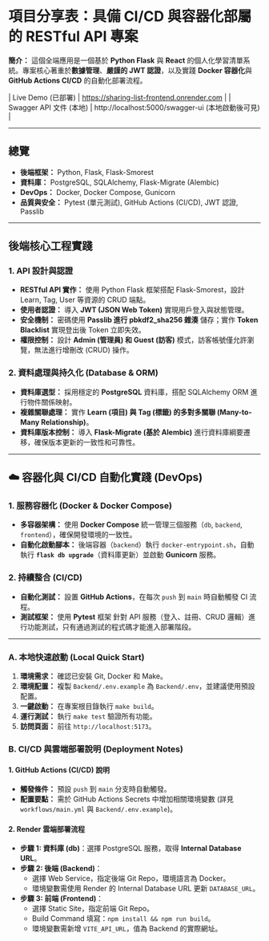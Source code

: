 # 項目分享表：具備 CI/CD 與容器化部屬的 RESTful API 專案

**簡介：** 這個全端應用是一個基於 **Python Flask** 與 **React** 的個人化學習清單系統。專案核心著重於**數據管理**、**嚴謹的 JWT 認證**，以及實踐 **Docker 容器化**與 **GitHub Actions CI/CD** 的自動化部署流程。


| Live Demo (已部署) | https://sharing-list-frontend.onrender.com |
| Swagger API 文件 (本地) | http://localhost:5000/swagger-ui (本地啟動後可見) |

---

## 總覽
- **後端框架：** Python, Flask, Flask-Smorest
- **資料庫：** PostgreSQL, SQLAlchemy, Flask-Migrate (Alembic)
- **DevOps：** Docker, Docker Compose, Gunicorn
- **品質與安全：** Pytest (單元測試), GitHub Actions (CI/CD), JWT 認證, Passlib

---

## 後端核心工程實踐

### 1. API 設計與認證
- **RESTful API 實作：** 使用 Python Flask 框架搭配 Flask-Smorest，設計 Learn, Tag, User 等資源的 CRUD 端點。
- **使用者認證：** 導入 **JWT (JSON Web Token)** 實現用戶登入與狀態管理。
- **安全機制：** 密碼使用 **Passlib 進行 pbkdf2_sha256 雜湊** 儲存；實作 **Token Blacklist** 實現登出後 Token 立即失效。
- **權限控制：** 設計 **Admin (管理員) 和 Guest (訪客)** 模式，訪客帳號僅允許瀏覽，無法進行增刪改 (CRUD) 操作。

### 2. 資料處理與持久化 (Database & ORM)
- **資料庫選型：** 採用穩定的 **PostgreSQL** 資料庫，搭配 SQLAlchemy ORM 進行物件關係映射。
- **複雜關聯處理：** 實作 **Learn (項目) 與 Tag (標籤) 的多對多關聯 (Many-to-Many Relationship)**。
- **資料庫版本控制：** 導入 **Flask-Migrate (基於 Alembic)** 進行資料庫綱要遷移，確保版本更新的一致性和可靠性。

---

## ☁️ 容器化與 CI/CD 自動化實踐 (DevOps)

### 1. 服務容器化 (Docker & Docker Compose)
- **多容器架構：** 使用 **Docker Compose** 統一管理三個服務（`db`, `backend`, `frontend`），確保開發環境的一致性。
- **自動化啟動腳本：** 後端容器（`backend`）執行 `docker-entrypoint.sh`，自動執行 **`flask db upgrade`**（資料庫更新）並啟動 **Gunicorn** 服務。

### 2. 持續整合 (CI/CD)
- **自動化測試：** 設置 **GitHub Actions**，在每次 `push` 到 `main` 時自動觸發 CI 流程。
- **測試框架：** 使用 **Pytest** 框架 針對 API 服務（登入、註冊、CRUD 邏輯）進行功能測試，只有通過測試的程式碼才能進入部署階段。

---

### A. 本地快速啟動 (Local Quick Start)

1.  **環境需求：** 確認已安裝 Git, Docker 和 Make。
2.  **環境配置：** 複製 `Backend/.env.example` 為 `Backend/.env`，並建議使用預設配置。
3.  **一鍵啟動：** 在專案根目錄執行 `make build`。
4.  **運行測試：** 執行 `make test` 驗證所有功能。
5.  **訪問頁面：** 前往 `http://localhost:5173`。

### B. CI/CD 與雲端部署說明 (Deployment Notes)

#### 1. GitHub Actions (CI/CD) 說明
- **觸發條件：** 預設 `push` 到 `main` 分支時自動觸發。
- **配置要點：** 需於 GitHub Actions Secrets 中增加相關環境變數 (詳見 `workflows/main.yml` 與 `Backend/.env.example`)。

#### 2. Render 雲端部署流程
- **步驟 1: 資料庫 (db)**：選擇 PostgreSQL 服務，取得 **Internal Database URL**。
- **步驟 2: 後端 (Backend)**：
    - 選擇 Web Service，指定後端 Git Repo，環境語言為 Docker。
    - 環境變數需使用 Render 的 Internal Database URL 更新 `DATABASE_URL`。
- **步驟 3: 前端 (Frontend)**：
    - 選擇 Static Site，指定前端 Git Repo。
    - Build Command 填寫：`npm install && npm run build`。
    - 環境變數需新增 `VITE_API_URL`，值為 Backend 的實際網址。
